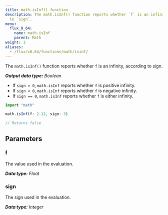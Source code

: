 ```yaml
---
title: math.isInf() function
description: The math.isInf() function reports whether `f` is an infinity, according
  to `sign`.
menu:
  flux_0_64:
    name: math.isInf
    parent: Math
weight: 1
aliases:
  - /flux/v0.64/functions/math/isinf/
---
```


The `math.isInf()` function reports whether `f` is an infinity, according to sign.

_**Output data type:** Boolean_

- If `sign > 0`, `math.isInf` reports whether `f` is positive infinity.
- If `sign < 0`, `math.isInf` reports whether `f` is negative infinity.
- If `sign == 0`, `math.isInf` reports whether `f` is either infinity.

```js
import "math"

math.isInf(f: 2.12, sign: 3)

// Returns false
```

## Parameters

### f
The value used in the evaluation.

_**Data type:** Float_

### sign
The sign used in the evaluation.

_**Data type:** Integer_
